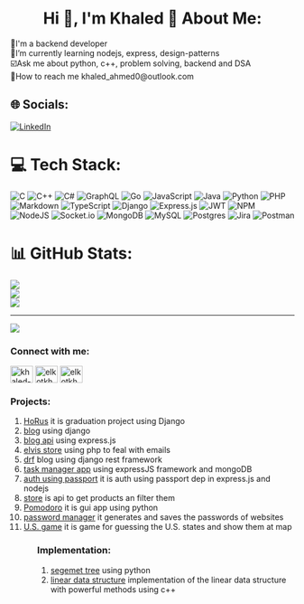 <h1 align="center">Hi 👋, I'm Khaled 💫 About Me:</h1>
🌱I'm a backend developer<br>📔I’m currently learning nodejs, express, design-patterns<br>☑️Ask me about python, c++, problem solving, backend and DSA<br>📧How to reach me khaled_ahmed0@outlook.com


## 🌐 Socials:
[![LinkedIn](https://img.shields.io/badge/LinkedIn-%230077B5.svg?logo=linkedin&logoColor=white)](https://linkedin.com/in/https://www.linkedin.com/in/khaled-ahmed0) 

# 💻 Tech Stack:
![C](https://img.shields.io/badge/c-%2300599C.svg?style=for-the-badge&logo=c&logoColor=white) ![C++](https://img.shields.io/badge/c++-%2300599C.svg?style=for-the-badge&logo=c%2B%2B&logoColor=white) ![C#](https://img.shields.io/badge/c%23-%23239120.svg?style=for-the-badge&logo=c-sharp&logoColor=white) ![GraphQL](https://img.shields.io/badge/-GraphQL-E10098?style=for-the-badge&logo=graphql&logoColor=white) ![Go](https://img.shields.io/badge/go-%2300ADD8.svg?style=for-the-badge&logo=go&logoColor=white) ![JavaScript](https://img.shields.io/badge/javascript-%23323330.svg?style=for-the-badge&logo=javascript&logoColor=%23F7DF1E) ![Java](https://img.shields.io/badge/java-%23ED8B00.svg?style=for-the-badge&logo=java&logoColor=white) ![Python](https://img.shields.io/badge/python-3670A0?style=for-the-badge&logo=python&logoColor=ffdd54) ![PHP](https://img.shields.io/badge/php-%23777BB4.svg?style=for-the-badge&logo=php&logoColor=white) ![Markdown](https://img.shields.io/badge/markdown-%23000000.svg?style=for-the-badge&logo=markdown&logoColor=white) ![TypeScript](https://img.shields.io/badge/typescript-%23007ACC.svg?style=for-the-badge&logo=typescript&logoColor=white) ![Django](https://img.shields.io/badge/django-%23092E20.svg?style=for-the-badge&logo=django&logoColor=white) ![Express.js](https://img.shields.io/badge/express.js-%23404d59.svg?style=for-the-badge&logo=express&logoColor=%2361DAFB) ![JWT](https://img.shields.io/badge/JWT-black?style=for-the-badge&logo=JSON%20web%20tokens) ![NPM](https://img.shields.io/badge/NPM-%23000000.svg?style=for-the-badge&logo=npm&logoColor=white) ![NodeJS](https://img.shields.io/badge/node.js-6DA55F?style=for-the-badge&logo=node.js&logoColor=white) ![Socket.io](https://img.shields.io/badge/Socket.io-black?style=for-the-badge&logo=socket.io&badgeColor=010101) ![MongoDB](https://img.shields.io/badge/MongoDB-%234ea94b.svg?style=for-the-badge&logo=mongodb&logoColor=white) ![MySQL](https://img.shields.io/badge/mysql-%2300f.svg?style=for-the-badge&logo=mysql&logoColor=white) ![Postgres](https://img.shields.io/badge/postgres-%23316192.svg?style=for-the-badge&logo=postgresql&logoColor=white) ![Jira](https://img.shields.io/badge/jira-%230A0FFF.svg?style=for-the-badge&logo=jira&logoColor=white) ![Postman](https://img.shields.io/badge/Postman-FF6C37?style=for-the-badge&logo=postman&logoColor=white)
# 📊 GitHub Stats:
![](https://github-readme-stats.vercel.app/api?username=Khaled802&theme=dark&hide_border=false&include_all_commits=false&count_private=false)<br/>
![](https://github-readme-streak-stats.herokuapp.com/?user=Khaled802&theme=dark&hide_border=false)<br/>
![](https://github-readme-stats.vercel.app/api/top-langs/?username=Khaled802&theme=dark&hide_border=false&include_all_commits=false&count_private=false&layout=compact)

---
[![](https://visitcount.itsvg.in/api?id=Khaled&icon=4&color=0)](https://visitcount.itsvg.in)

<!-- Proudly created with GPRM ( https://gprm.itsvg.in ) -->

<h3 align="left">Connect with me:</h3>
<p align="left">
<a href="https://linkedin.com/in/khaled-ahmed0" target="blank"><img align="center" src="https://raw.githubusercontent.com/rahuldkjain/github-profile-readme-generator/master/src/images/icons/Social/linked-in-alt.svg" alt="khaled-ahmed0" height="30" width="40" /></a>
<a href="https://www.hackerrank.com/elkotkhaled802" target="blank"><img align="center" src="https://raw.githubusercontent.com/rahuldkjain/github-profile-readme-generator/master/src/images/icons/Social/hackerrank.svg" alt="elkotkhaled802" height="30" width="40" /></a>
<a href="https://www.leetcode.com/elkotkhaled802" target="blank"><img align="center" src="https://raw.githubusercontent.com/rahuldkjain/github-profile-readme-generator/master/src/images/icons/Social/leet-code.svg" alt="elkotkhaled802" height="30" width="40" /></a>
</p>


<h3 align="left">Projects:</h3>
<ol>
  
  <li><a href='https://github.com/Mariam-Elhdad/Horus'>HoRus</a> it is graduation project using Django</li>
  <li><a href='https://github.com/Khaled802/base_project'>blog</a> using django</li>
  <li><a href='https://github.com/Khaled802/blog_with_node'>blog api</a> using express.js</li>
  <li><a href='https://github.com/Khaled802/elvis_store.git'>elvis store</a> using php to feal with emails</li>
  <li><a href='https://github.com/Khaled802/drf_try'>drf</a> blog using django rest framework</li>
  <li><a href='https://github.com/Khaled802/task_manager_with_express'>task manager app</a> using expressJS framework and mongoDB</li>
  <li><a href='https://github.com/Khaled802/auth_node_express'>auth using passport</a> it is auth using passport dep in express.js and nodejs</li>
  <li><a href='https://github.com/Khaled802/store.git'>store</a> is api to get products an filter them</li>
  <li><a href='https://github.com/Khaled802/pomodoro.git'>Pomodoro</a> it is gui app using python</li>
  <li><a href='https://github.com/Khaled802/password-manager-start.git'>password manager</a> it generates and saves the passwords of websites </li>
  <li><a href='https://github.com/Khaled802/us-states-game-start'>U.S. game</a> it is game for guessing the U.S. states and show them at map </li>
<ol>

  
<h3 align="left">Implementation:</h3>
<ol>
  <li><a href='https://github.com/Khaled802/segment-tree'>segemet tree</a> using python</li>
  <li><a href='https://github.com/Khaled802/Data_Structure'>linear data structure</a> implementation of the linear data structure with powerful methods using c++</li>
<ol>


